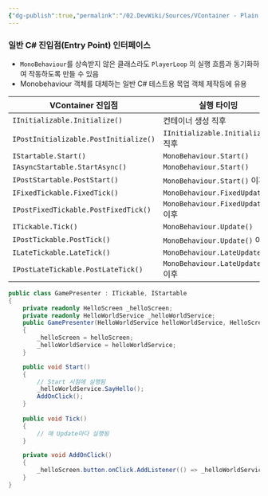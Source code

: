 ```yaml
---
{"dg-publish":true,"permalink":"/02.DevWiki/Sources/VContainer - Plain CSharp Entry point Interface/"}
---
```


### 일반 C# 진입점(Entry Point) 인터페이스

- `MonoBehaviour`를 상속받지 않은 클래스라도 `PlayerLoop` 의 실행 흐름과 동기화하여 작동하도록 만들 수 있음
- Monobehaviour 객체를 대체하는 일반 C# 테스트용 목업 객체 제작등에 유용

| VContainer 진입점                        | 실행 타이밍                           |
| ------------------------------------- | -------------------------------- |
| `IInitializable.Initialize()`         | 컨테이너 생성 직후                       |
| `IPostInitializable.PostInitialize()` | `IInitializable.Initialize()` 직후 |
| `IStartable.Start()`                  | `MonoBehaviour.Start()`          |
| `IAsyncStartable.StartAsync()`        | `MonoBehaviour.Start()`          |
| `IPostStartable.PostStart()`          | `MonoBehaviour.Start()` 이후       |
| `IFixedTickable.FixedTick()`          | `MonoBehaviour.FixedUpdate()`    |
| `IPostFixedTickable.PostFixedTick()`  | `MonoBehaviour.FixedUpdate()` 이후 |
| `ITickable.Tick()`                    | `MonoBehaviour.Update()`         |
| `IPostTickable.PostTick()`            | `MonoBehaviour.Update()` 이후      |
| `ILateTickable.LateTick()`            | `MonoBehaviour.LateUpdate()`     |
| `IPostLateTickable.PostLateTick()`    | `MonoBehaviour.LateUpdate()` 이후  |

```csharp
public class GamePresenter : ITickable, IStartable
{
    private readonly HelloScreen _helloScreen;
    private readonly HelloWorldService _helloWorldService;
    public GamePresenter(HelloWorldService helloWorldService, HelloScreen helloScreen)
    {
        _helloScreen = helloScreen;
        _helloWorldService = helloWorldService;
    }

    public void Start()
    {
        // Start 시점에 실행됨
        _helloWorldService.SayHello();
        AddOnClick();
    }
    
    public void Tick()
    {
        // 매 Update마다 실행됨
    }

    private void AddOnClick()
    {
        _helloScreen.button.onClick.AddListener(() => _helloWorldService.SayHello());
    }
}
```